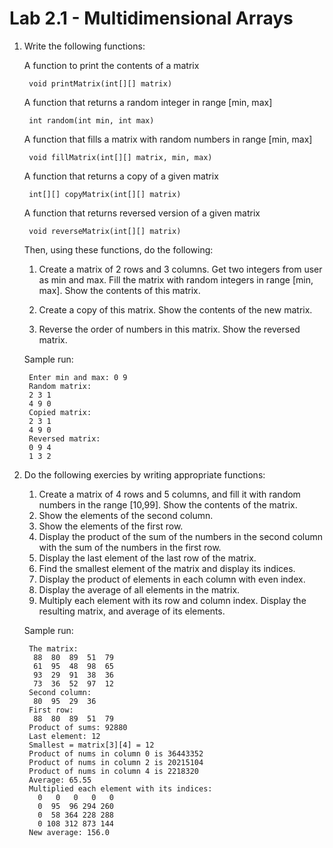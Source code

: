 Lab 2.1 - Multidimensional Arrays
=================================

1. Write the following functions:

    A function to print the contents of a matrix

        void printMatrix(int[][] matrix)

    A function that returns a random integer in range [min, max]

        int random(int min, int max)

    A function that fills a matrix with random numbers in range [min, max]

        void fillMatrix(int[][] matrix, min, max)

    A function that returns a copy of a given matrix

        int[][] copyMatrix(int[][] matrix)

    A function that returns reversed version of a given matrix

        void reverseMatrix(int[][] matrix)

   Then, using these functions, do the following:

    1. Create a matrix of 2 rows and 3 columns.
       Get two integers from user as min and max.
       Fill the matrix with random integers in range [min, max].
       Show the contents of this matrix.

    2. Create a copy of this matrix.
       Show the contents of the new matrix.

    3. Reverse the order of numbers in this matrix.
       Show the reversed matrix.

    Sample run:

        Enter min and max: 0 9
        Random matrix:
        2 3 1
        4 9 0
        Copied matrix:
        2 3 1
        4 9 0
        Reversed matrix:
        0 9 4
        1 3 2

2. Do the following exercies by writing appropriate functions:
    1. Create a matrix of 4 rows and 5 columns,
       and fill it with random numbers in the range [10,99].
       Show the contents of the matrix.
    2. Show the elements of the second column.
    3. Show the elements of the first row.
    4. Display the product of the sum of the numbers in the second column
       with the sum of the numbers in the first row.
    5. Display the last element of the last row of the matrix.
    6. Find the smallest element of the matrix and display its indices.
    7. Display the product of elements in each column with even index.
    8. Display the average of all elements in the matrix.
    9. Multiply each element with its row and column index.
       Display the resulting matrix, and average of its elements.

    Sample run:

        The matrix:
         88  80  89  51  79
         61  95  48  98  65
         93  29  91  38  36
         73  36  52  97  12
        Second column:
         80  95  29  36
        First row:
         88  80  89  51  79
        Product of sums: 92880
        Last element: 12
        Smallest = matrix[3][4] = 12
        Product of nums in column 0 is 36443352
        Product of nums in column 2 is 20215104
        Product of nums in column 4 is 2218320
        Average: 65.55
        Multiplied each element with its indices:
          0   0   0   0   0
          0  95  96 294 260
          0  58 364 228 288
          0 108 312 873 144
        New average: 156.0
